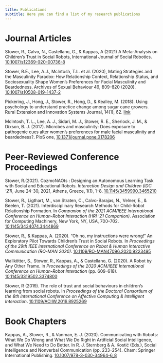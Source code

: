 ```yaml
---
title: Publications
subtitle: Here you can find a list of my research publications
---
```


# Journal Articles
Stower, R., Calvo, N., Castellano, G., & Kappas, A (2021) A Meta-Analysis on Children’s Trust in Social Robots, International Journal of Social Robotics. <a href="https://link.springer.com/article/10.1007/s12369-020-00736-8">10.1007/s12369-020-00736-8</a> 

Stower, R.E., Lee, A.J., McIntosh, T.L. et al. (2020), Mating Strategies and the Masculinity Paradox: How Relationship Context, Relationship Status, and Sociosexuality Shape Women’s Preferences for Facial Masculinity and Beardedness. Archives of Sexual Behaviour 49, 809–820 (2020). <a href="https://doi.org/10.1007/s10508-019-1437-2">10.1007/s10508-019-1437-2</a>  

Pickering, J., Hong, J., Stower, R., Hong, D., & Kealley, M. (2018). Using psychology to understand practice change among sugar cane growers. Rural Extension and Innovation Systems Journal, 14(1), 62. <a href="https://search.informit.org/doi/abs/10.3316/INFORMIT.563453808883430">link</a> 

McIntosh, T. L., Lee, A. J., Sidari, M. J., Stower, R. E., Sherlock, J. M., & Dixson, B. J. (2017). Microbes and masculinity: Does exposure to pathogenic cues alter women’s preferences for male facial masculinity and beardedness?. PloS one, <a href="doi.org/10.1371/journal.pone.0178206">10.1371/journal.pone.0178206</a>  


# Peer-Reviewed Conference Proceedings
Stower, R.(2021). CozmoNAOts : Designing an Autonomous Learning Task with Social and Educational Robots. *Interaction Design and Children (IDC ’21)*, June 24-30, 2021, Athens, Greece, 1(1), 1–8. <a href="https://dl.acm.org/doi/10.1145/3459990.3465210">10.1145/3459990.3465210</a> 

Stower, R., Ligthart, M., van Straten, C., Calvo-Barajas, N., Velner, E., & Beelen, T. (2021). Interdisciplinary Research Methods for Child-Robot Relationship Formation. In *Companion of the 2021 ACM/IEEE International Conference on Human-Robot Interaction (HRI '21 Companion)*. Association for Computing Machinery, New York, NY, USA, 700–702. <a href="https://dl.acm.org/doi/10.1145/3434074.3444869">10.1145/3434074.3444869</a> 

Stower, R., & Kappas, A. (2020). “Oh no, my instructions were wrong!” An Exploratory Pilot Towards Children’s Trust in Social Robots. In *Proceedings of the 29th IEEE International Conference on Robot & Human Interactive Communication (RO-MAN 2020)*. <a href="https://ieeexplore.ieee.org/document/9223495">10.1109/RO-MAN47096.2020.9223495</a> 

Wallkötter, S., Stower, R., Kappas, A., & Castellano, G. (2020). A Robot by Any Other Frame. In *Proceedings of the 2020 ACM/IEEE International Conference on Human-Robot Interaction* (pp. 609–618). <a href="https://dl.acm.org/doi/10.1145/3319502.3374800">10.1145/3319502.3374800</a>

Stower, R (2019).  The role of trust and social behaviours in children’s learning from social robots.  In *Proceedings of the Doctoral Consortium of the 8th International Conference on Affective Computing & Intelligent Interaction*. <a href="https://ieeexplore.ieee.org/document/8925269">10.1109/ACIIW.2019.8925269</a> 

# Book Chapters
Kappas, A., Stower, R., & Vanman, E. J. (2020). Communicating with Robots: What We Do Wrong and What We Do Right in Artificial Social Intelligence, and What We Need to Do Better. In R. J. Sternberg & A. Kostić (Eds.), Social Intelligence and Nonverbal Communication (pp. 233–254). Cham: Springer International Publishing. <a href="https://link.springer.com/chapter/10.1007/978-3-030-34964-6_8">10.1007/978-3-030-34964-6\_8</a>
